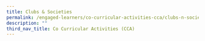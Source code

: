 ```yaml
---
title: Clubs & Societies
permalink: /engaged-learners/co-curricular-activities-cca/clubs-n-societies/
description: ""
third_nav_title: Co Curricular Activities (CCA)
---
```



